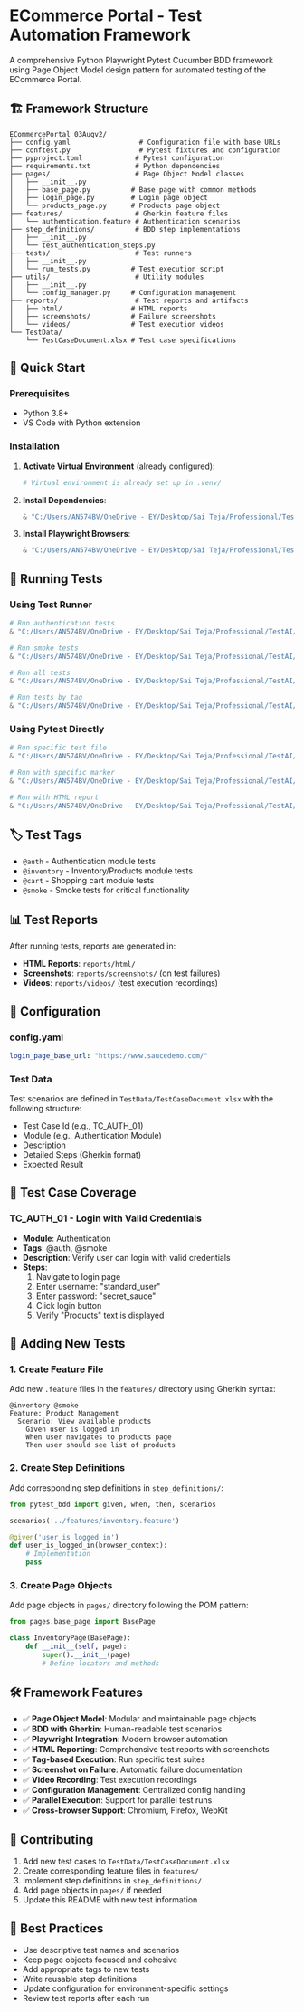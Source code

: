 # ECommerce Portal - Test Automation Framework

A comprehensive Python Playwright Pytest Cucumber BDD framework using Page Object Model design pattern for automated testing of the ECommerce Portal.

## 🏗️ Framework Structure

```
ECommercePortal_03Augv2/
├── config.yaml                 # Configuration file with base URLs
├── conftest.py                 # Pytest fixtures and configuration
├── pyproject.toml             # Pytest configuration
├── requirements.txt           # Python dependencies
├── pages/                     # Page Object Model classes
│   ├── __init__.py
│   ├── base_page.py          # Base page with common methods
│   ├── login_page.py         # Login page object
│   └── products_page.py      # Products page object
├── features/                  # Gherkin feature files
│   └── authentication.feature # Authentication scenarios
├── step_definitions/          # BDD step implementations
│   ├── __init__.py
│   └── test_authentication_steps.py
├── tests/                     # Test runners
│   ├── __init__.py
│   └── run_tests.py          # Test execution script
├── utils/                     # Utility modules
│   ├── __init__.py
│   └── config_manager.py     # Configuration management
├── reports/                   # Test reports and artifacts
│   ├── html/                 # HTML reports
│   ├── screenshots/          # Failure screenshots
│   └── videos/               # Test execution videos
└── TestData/
    └── TestCaseDocument.xlsx # Test case specifications
```

## 🚀 Quick Start

### Prerequisites
- Python 3.8+
- VS Code with Python extension

### Installation

1. **Activate Virtual Environment** (already configured):
   ```powershell
   # Virtual environment is already set up in .venv/
   ```

2. **Install Dependencies**:
   ```powershell
   & "C:/Users/AN574BV/OneDrive - EY/Desktop/Sai Teja/Professional/TestAI/realTimeProject/ECommercePortal_03Augv2/.venv/Scripts/python.exe" -m pip install -r requirements.txt
   ```

3. **Install Playwright Browsers**:
   ```powershell
   & "C:/Users/AN574BV/OneDrive - EY/Desktop/Sai Teja/Professional/TestAI/realTimeProject/ECommercePortal_03Augv2/.venv/Scripts/python.exe" -m playwright install
   ```

## 🧪 Running Tests

### Using Test Runner
```powershell
# Run authentication tests
& "C:/Users/AN574BV/OneDrive - EY/Desktop/Sai Teja/Professional/TestAI/realTimeProject/ECommercePortal_03Augv2/.venv/Scripts/python.exe" tests/run_tests.py auth

# Run smoke tests
& "C:/Users/AN574BV/OneDrive - EY/Desktop/Sai Teja/Professional/TestAI/realTimeProject/ECommercePortal_03Augv2/.venv/Scripts/python.exe" tests/run_tests.py smoke

# Run all tests
& "C:/Users/AN574BV/OneDrive - EY/Desktop/Sai Teja/Professional/TestAI/realTimeProject/ECommercePortal_03Augv2/.venv/Scripts/python.exe" tests/run_tests.py all

# Run tests by tag
& "C:/Users/AN574BV/OneDrive - EY/Desktop/Sai Teja/Professional/TestAI/realTimeProject/ECommercePortal_03Augv2/.venv/Scripts/python.exe" tests/run_tests.py tag:auth
```

### Using Pytest Directly
```powershell
# Run specific test file
& "C:/Users/AN574BV/OneDrive - EY/Desktop/Sai Teja/Professional/TestAI/realTimeProject/ECommercePortal_03Augv2/.venv/Scripts/python.exe" -m pytest step_definitions/test_authentication_steps.py -v

# Run with specific marker
& "C:/Users/AN574BV/OneDrive - EY/Desktop/Sai Teja/Professional/TestAI/realTimeProject/ECommercePortal_03Augv2/.venv/Scripts/python.exe" -m pytest -m auth -v

# Run with HTML report
& "C:/Users/AN574BV/OneDrive - EY/Desktop/Sai Teja/Professional/TestAI/realTimeProject/ECommercePortal_03Augv2/.venv/Scripts/python.exe" -m pytest --html=reports/html/report.html --self-contained-html -v
```

## 🏷️ Test Tags

- `@auth` - Authentication module tests
- `@inventory` - Inventory/Products module tests  
- `@cart` - Shopping cart module tests
- `@smoke` - Smoke tests for critical functionality

## 📊 Test Reports

After running tests, reports are generated in:
- **HTML Reports**: `reports/html/`
- **Screenshots**: `reports/screenshots/` (on test failures)
- **Videos**: `reports/videos/` (test execution recordings)

## 🔧 Configuration

### config.yaml
```yaml
login_page_base_url: "https://www.saucedemo.com/"
```

### Test Data
Test scenarios are defined in `TestData/TestCaseDocument.xlsx` with the following structure:
- Test Case Id (e.g., TC_AUTH_01)
- Module (e.g., Authentication Module)
- Description
- Detailed Steps (Gherkin format)
- Expected Result

## 🎯 Test Case Coverage

### TC_AUTH_01 - Login with Valid Credentials
- **Module**: Authentication
- **Tags**: @auth, @smoke
- **Description**: Verify user can login with valid credentials
- **Steps**:
  1. Navigate to login page
  2. Enter username: "standard_user"
  3. Enter password: "secret_sauce"
  4. Click login button
  5. Verify "Products" text is displayed

## 🔄 Adding New Tests

### 1. Create Feature File
Add new `.feature` files in the `features/` directory using Gherkin syntax:

```gherkin
@inventory @smoke
Feature: Product Management
  Scenario: View available products
    Given user is logged in
    When user navigates to products page
    Then user should see list of products
```

### 2. Create Step Definitions
Add corresponding step definitions in `step_definitions/`:

```python
from pytest_bdd import given, when, then, scenarios

scenarios('../features/inventory.feature')

@given('user is logged in')
def user_is_logged_in(browser_context):
    # Implementation
    pass
```

### 3. Create Page Objects
Add page objects in `pages/` directory following the POM pattern:

```python
from pages.base_page import BasePage

class InventoryPage(BasePage):
    def __init__(self, page):
        super().__init__(page)
        # Define locators and methods
```

## 🛠️ Framework Features

- ✅ **Page Object Model**: Modular and maintainable page objects
- ✅ **BDD with Gherkin**: Human-readable test scenarios
- ✅ **Playwright Integration**: Modern browser automation
- ✅ **HTML Reporting**: Comprehensive test reports with screenshots
- ✅ **Tag-based Execution**: Run specific test suites
- ✅ **Screenshot on Failure**: Automatic failure documentation
- ✅ **Video Recording**: Test execution recordings
- ✅ **Configuration Management**: Centralized config handling
- ✅ **Parallel Execution**: Support for parallel test runs
- ✅ **Cross-browser Support**: Chromium, Firefox, WebKit

## 🤝 Contributing

1. Add new test cases to `TestData/TestCaseDocument.xlsx`
2. Create corresponding feature files in `features/`
3. Implement step definitions in `step_definitions/`
4. Add page objects in `pages/` if needed
5. Update this README with new test information

## 📝 Best Practices

- Use descriptive test names and scenarios
- Keep page objects focused and cohesive
- Add appropriate tags to new tests
- Write reusable step definitions
- Update configuration for environment-specific settings
- Review test reports after each run
